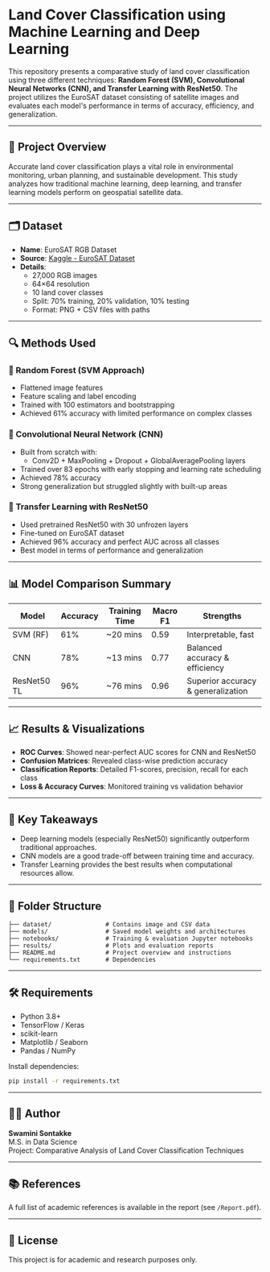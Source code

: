 # Land Cover Classification using Machine Learning and Deep Learning

This repository presents a comparative study of land cover classification using three different techniques: **Random Forest (SVM), Convolutional Neural Networks (CNN), and Transfer Learning with ResNet50**. The project utilizes the EuroSAT dataset consisting of satellite images and evaluates each model's performance in terms of accuracy, efficiency, and generalization.

---

## 📌 Project Overview

Accurate land cover classification plays a vital role in environmental monitoring, urban planning, and sustainable development. This study analyzes how traditional machine learning, deep learning, and transfer learning models perform on geospatial satellite data.

---

## 🗂️ Dataset

- **Name**: EuroSAT RGB Dataset  
- **Source**: [Kaggle - EuroSAT Dataset](https://www.kaggle.com/datasets/apollo2506/eurosat-dataset)
- **Details**:  
  - 27,000 RGB images  
  - 64×64 resolution  
  - 10 land cover classes  
  - Split: 70% training, 20% validation, 10% testing  
  - Format: PNG + CSV files with paths

---

## 🔍 Methods Used

### 🔹 Random Forest (SVM Approach)
- Flattened image features
- Feature scaling and label encoding
- Trained with 100 estimators and bootstrapping
- Achieved 61% accuracy with limited performance on complex classes

### 🔹 Convolutional Neural Network (CNN)
- Built from scratch with:
  - Conv2D + MaxPooling + Dropout + GlobalAveragePooling layers
- Trained over 83 epochs with early stopping and learning rate scheduling
- Achieved 78% accuracy
- Strong generalization but struggled slightly with built-up areas

### 🔹 Transfer Learning with ResNet50
- Used pretrained ResNet50 with 30 unfrozen layers
- Fine-tuned on EuroSAT dataset
- Achieved 96% accuracy and perfect AUC across all classes
- Best model in terms of performance and generalization

---

## 📊 Model Comparison Summary

| Model       | Accuracy | Training Time | Macro F1 | Strengths                               |
|-------------|----------|----------------|----------|------------------------------------------|
| SVM (RF)    | 61%      | ~20 mins       | 0.59     | Interpretable, fast                      |
| CNN         | 78%      | ~13 mins       | 0.77     | Balanced accuracy & efficiency           |
| ResNet50 TL | 96%      | ~76 mins       | 0.96     | Superior accuracy & generalization       |

---

## 📈 Results & Visualizations

- **ROC Curves**: Showed near-perfect AUC scores for CNN and ResNet50
- **Confusion Matrices**: Revealed class-wise prediction accuracy
- **Classification Reports**: Detailed F1-scores, precision, recall for each class
- **Loss & Accuracy Curves**: Monitored training vs validation behavior

---

## 🧠 Key Takeaways

- Deep learning models (especially ResNet50) significantly outperform traditional approaches.
- CNN models are a good trade-off between training time and accuracy.
- Transfer Learning provides the best results when computational resources allow.

---

## 📁 Folder Structure

```
├── dataset/               # Contains image and CSV data
├── models/                # Saved model weights and architectures
├── notebooks/             # Training & evaluation Jupyter notebooks
├── results/               # Plots and evaluation reports
├── README.md              # Project overview and instructions
└── requirements.txt       # Dependencies
```

---

## 🛠️ Requirements

- Python 3.8+
- TensorFlow / Keras
- scikit-learn
- Matplotlib / Seaborn
- Pandas / NumPy

Install dependencies:
```bash
pip install -r requirements.txt
```

---

## 👩‍💻 Author

**Swamini Sontakke**  
M.S. in Data Science  
Project: Comparative Analysis of Land Cover Classification Techniques

---

## 📚 References

A full list of academic references is available in the report (see `/Report.pdf`).

---

## 📝 License

This project is for academic and research purposes only.
